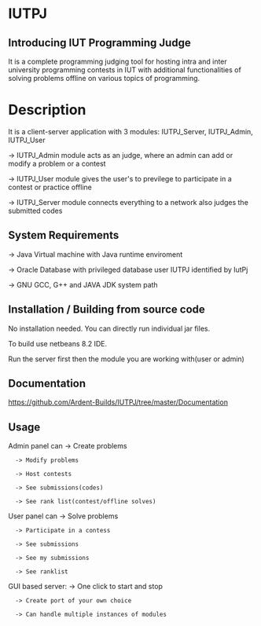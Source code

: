# IUTPJ
## Introducing IUT Programming Judge
It is a complete programming judging tool for hosting intra and inter university programming contests in IUT with additional functionalities of solving problems offline on various topics of programming.

# Description
It is a client-server application with 3 modules: IUTPJ_Server, IUTPJ_Admin, IUTPJ_User

-> IUTPJ_Admin module acts as an judge, where an admin can add or modify a problem or a contest

-> IUTPJ_User module gives the user's to previlege to participate in a contest or practice offline

-> IUTPJ_Server module connects everything to a network also judges the submitted codes

## System Requirements
-> Java Virtual machine with Java runtime enviroment

-> Oracle Database with privileged database user IUTPJ identified by IutPj

-> GNU GCC, G++ and JAVA JDK system path

## Installation / Building from source code
No installation needed. You can directly run individual jar files.

To build use netbeans 8.2 IDE.

Run the server first then the module you are working with(user or admin)

## Documentation
https://github.com/Ardent-Builds/IUTPJ/tree/master/Documentation


## Usage
Admin panel can 
      -> Create problems
      
      -> Modify problems
      
      -> Host contests
      
      -> See submissions(codes)
      
      -> See rank list(contest/offline solves)
      
User panel can
      -> Solve problems
      
      -> Participate in a contess
      
      -> See submissions
      
      -> See my submissions
      
      -> See ranklist
      
GUI based server: 
      -> One click to start and stop
      
      -> Create port of your own choice
      
      -> Can handle multiple instances of modules



